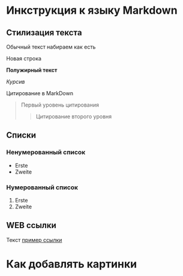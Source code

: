 # Инкструкция к языку Markdown
## Стилизация текста
Обычный текст набираем как есть

Новая строка

**Полужирный текст**

*Курсив*

Цитирование в MarkDown 
> Первый уровень цитирования
>> Цитирование второго уровня

## Списки
### Ненумерованный список
* Erste
* Zweite
### Нумерованный список
1. Erste 
2. Zweite

## WEB ссылки 
Текст [пример ссылки](https://gb.ru/lessons/402677 "Всплывающая подсказка")
# Как добавлять картинки 